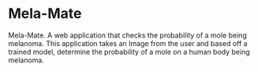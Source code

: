 # Mela-Mate
Mela-Mate. A web application that checks the probability of a mole being melanoma. This application takes an Image from the user and based off a trained model, determine the probability of a mole on a human body being melanoma.
